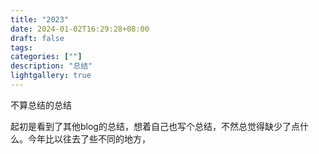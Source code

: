 ```yaml
---
title: "2023"
date: 2024-01-02T16:29:28+08:00
draft: false
tags:
categories: [""]
description: "总结"
lightgallery: true
---
```


<!--more-->
不算总结的总结

起初是看到了其他blog的总结，想着自己也写个总结，不然总觉得缺少了点什么。今年比以往去了些不同的地方，